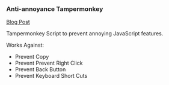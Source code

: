 ### Anti-annoyance Tampermonkey 

[Blog Post](https://notjoemartinez.com/blog/annoying_things_you_can_do_with_javascript/)

Tampermonkey Script to prevent annoying JavaScript features.

Works Against:
- Prevent Copy
- Prevent Prevent Right Click
- Prevent Back Button
- Prevent Keyboard Short Cuts